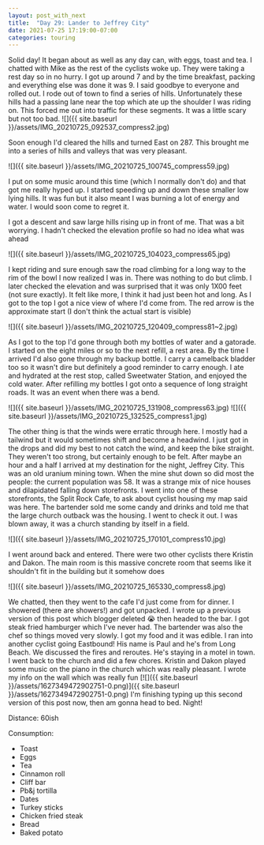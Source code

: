 ```yaml
---
layout: post_with_next
title:  "Day 29: Lander to Jeffrey City"
date: 2021-07-25 17:19:00-07:00
categories: touring
---
```

Solid day! It began about as well as any day can, with eggs, toast and tea. I chatted with Mike as the rest of the cyclists woke up. They were taking a rest day so in no hurry. I got up around 7 and by the time breakfast, packing and everything else was done it was 9. I said goodbye to everyone and rolled out. I rode out of town to find a series of hills. Unfortunately these hills had a passing lane near the top which ate up the shoulder I was riding on. This forced me out into traffic for these segments. It was a little scary but not too bad. ![]({{ site.baseurl }}/assets/IMG_20210725_092537_compress2.jpg)

Soon enough I'd cleared the hills and turned East on 287. This brought me into a series of hills and valleys that was very pleasant.   


![]({{ site.baseurl }}/assets/IMG_20210725_100745_compress59.jpg)

I put on some music around this time (which I normally don't do) and that got me really hyped up. I started speeding up and down these smaller low lying hills. It was fun but it also meant I was burning a lot of energy and water. I would soon come to regret it.

  


  


I got a descent and saw large hills rising up in front of me. That was a bit worrying. I hadn't checked the elevation profile so had no idea what was ahead

  
![]({{ site.baseurl }}/assets/IMG_20210725_104023_compress65.jpg)

I kept riding and sure enough saw the road climbing for a long way to the rim of the bowl I now realized I was in. There was nothing to do but climb. I later checked the elevation and was surprised that it was only 1X00 feet (not sure exactly). It felt like more, I think it had just been hot and long. As I got to the top I got a nice view of where I'd come from. The red arrow is the approximate start (I don't think the actual start is visible)  


![]({{ site.baseurl }}/assets/IMG_20210725_120409_compress81~2.jpg)

As I got to the top I'd gone through both my bottles of water and a gatorade. I started on the eight miles or so to the next refill, a rest area. By the time I arrived I'd also gone through my backup bottle. I carry a camelback bladder too so it wasn't dire but definitely a good reminder to carry enough. I ate and hydrated at the rest stop, called Sweetwater Station, and enjoyed the cold water. After refilling my bottles I got onto a sequence of long straight roads. It was an event when there was a bend.   


![]({{ site.baseurl }}/assets/IMG_20210725_131908_compress63.jpg) ![]({{ site.baseurl }}/assets/IMG_20210725_132525_compress1.jpg)

The other thing is that the winds were erratic through here. I mostly had a tailwind but it would sometimes shift and become a headwind. I just got in the drops and did my best to not catch the wind, and keep the bike straight. They weren't too strong, but certainly enough to be felt. After maybe an hour and a half I arrived at my destination for the night, Jeffrey City. This was an old uranium mining town. When the mine shut down so did most the people: the current population was 58. It was a strange mix of nice houses and dilapidated falling down storefronts. I went into one of these storefronts, the Split Rock Cafe, to ask about cyclist housing my map said was here. The bartender sold me some candy and drinks and told me that the large church outback was the housing. I went to check it out. I was blown away, it was a church standing by itself in a field.  


![]({{ site.baseurl }}/assets/IMG_20210725_170101_compress10.jpg)

I went around back and entered. There were two other cyclists there Kristin and Dakon. The main room is this massive concrete room that seems like it shouldn't fit in the building but it somehow does  


![]({{ site.baseurl }}/assets/IMG_20210725_165330_compress8.jpg)

We chatted, then they went to the cafe I'd just come from for dinner. I showered (there are showers!) and got unpacked. I wrote up a previous version of this post which blogger deleted 😭 then headed to the bar. I got steak fried hamburger which I've never had. The bartender was also the chef so things moved very slowly. I got my food and it was edible. I ran into another cyclist going Eastbound! His name is Paul and he's from Long Beach. We discussed the fires and reroutes. He's staying in a motel in town. I went back to the church and did a few chores. Kristin and Dakon played some music on the piano in the church which was really pleasant. I wrote my info on the wall which was really fun
[![]({{ site.baseurl }}/assets/1627349472902751-0.png)]({{ site.baseurl }}/assets/1627349472902751-0.png)
I'm finishing typing up this second version of this post now, then am gonna head to bed. Night!


Distance: 60ish

Consumption:
- Toast
- Eggs
- Tea
- Cinnamon roll
- Cliff bar
- Pb&j tortilla
- Dates
- Turkey sticks
- Chicken fried steak
- Bread
- Baked potato


